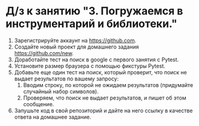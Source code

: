 # Д/з к занятию "3. Погружаемся в инструментарий и библиотеки."


1. Зарегистрируйте аккаунт на https://github.com.
2. Создайте новый проект для домашнего задания https://github.com/new.
3. Доработайте тест на поиск в google с первого занятия с Pytest.
4. Установите размер браузера с помощью фикстуры Pytest.
5. Добавьте еще один тест на поиск, который проверит, что поиск не выдает результатов по вашему запросу:
    1. Вводим строку, по которой не ожидаем результатов (придумайте случайный набор символов).
    2. Проверяем, что поиск не выдает результатов, и пишет об этом сообщение.
6. Запушьте код в свой репозиторий и дайте на него ссылку в качестве ответа на домашнее задание.